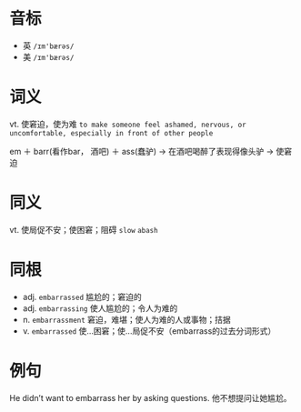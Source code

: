 # 音标

- 英 `/ɪm'bærəs/`
- 美 `/ɪm'bærəs/`

# 词义

vt. 使窘迫，使为难
`to make someone feel ashamed, nervous, or uncomfortable, especially in front of other people`



em ＋ barr(看作bar， 酒吧) ＋ ass(蠢驴) → 在酒吧喝醉了表现得像头驴 → 使窘迫

# 同义

vt. 使局促不安；使困窘；阻碍
`slow` `abash`

# 同根

- adj. `embarrassed` 尴尬的；窘迫的
- adj. `embarrassing` 使人尴尬的；令人为难的
- n. `embarrassment` 窘迫，难堪；使人为难的人或事物；拮据
- v. `embarrassed` 使...困窘；使...局促不安（embarrass的过去分词形式）

# 例句

He didn’t want to embarrass her by asking questions.
他不想提问让她尴尬。


